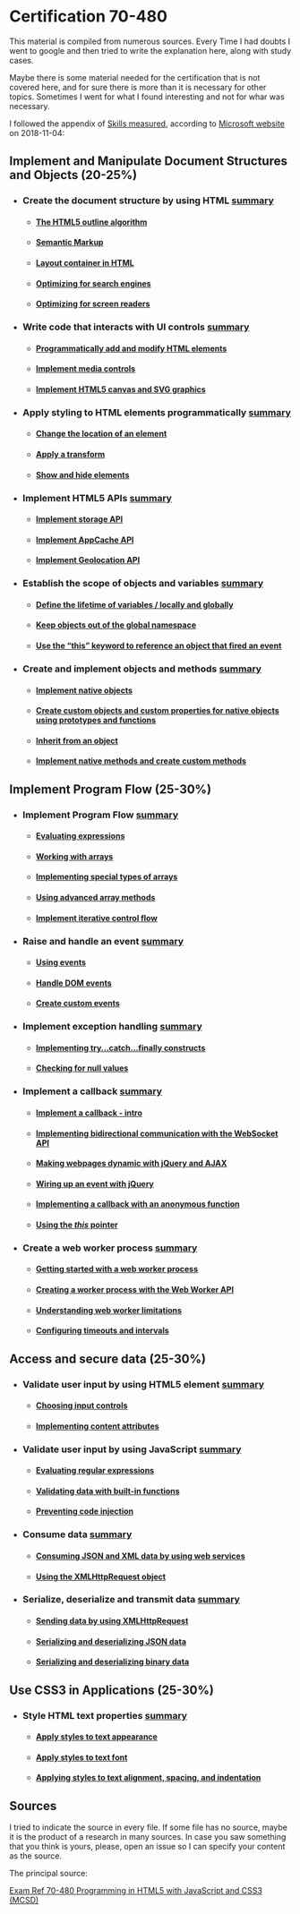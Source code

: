 # Certification 70-480

This material is compiled from numerous sources. Every Time I had doubts I went to google and then tried to write the explanation here, along with study cases.

Maybe there is some material needed for the certification that is not covered here, and for sure there is more than it is necessary for other topics. Sometimes I went for what I found interesting and not for whar was necessary.

I followed the appendix of [Skills measured](support-material/skills-measured.md), according to [Microsoft website](https://www.microsoft.com/en-us/learning/exam-70-480.aspx) on 2018-11-04:

## Implement and Manipulate Document Structures and Objects **(20-25%)**

* ### Create the document structure by using HTML [summary](html/document-structure/document-structure-summary.md)

  * #### [The HTML5 outline algorithm](html/document-structure/outline-algorithm.md)

  * #### [Semantic Markup](html/document-structure/semantic-markup.md)

  * #### [Layout container in HTML](html/document-structure/layout-container.md)

  * #### [Optimizing for search engines](html/document-structure/search-engines.md)

  * #### [Optimizing for screen readers](html/document-structure/screen-readers.md)

* ### Write code that interacts with UI controls [summary](html/ui-control-interaction-code/ui-control-interaction-code-summary.md)

  * #### [Programmatically add and modify HTML elements](html/ui-control-interaction-code/add-modify-elements.md)
  
  * #### [Implement media controls](html/ui-control-interaction-code/implement-media-controls.md)

  * #### [Implement HTML5 canvas and SVG graphics](html/ui-control-interaction-code/canvas-and-svg.md)

* ### Apply styling to HTML elements programmatically [summary](css/styling-elements-programmatically/styling-elements-programmatically-summary.md)

  * #### [Change the location of an element](css/styling-elements-programmatically/change-element-location.md)
  
  * #### [Apply a transform](css/styling-elements-programmatically/applying-a-transform.md)
  
  * #### [Show and hide elements](css/styling-elements-programmatically/show-hide-elements.md)

* ### Implement HTML5 APIs [summary](html/apis/implement-html5-apis-summary.md)

  * #### [Implement storage API](html/apis/storage-api.md)
  
  * #### [Implement AppCache API](html/apis/appcache-api.md)
  
  * #### [Implement Geolocation API](html/apis/geolocation-api.md)

* ### Establish the scope of objects and variables [summary](javascript/scope-objects-variables/scope-objects-variables-summary.md)

  * #### [Define the lifetime of variables / locally and globally](javascript/scope-objects-variables/variable-lifetime-locally-globally.md)
  
  * #### [Keep objects out of the global namespace](javascript/scope-objects-variables/global-namespace.md)
  
  * #### [Use the “this” keyword to reference an object that fired an event](javascript/scope-objects-variables/this-keyword.md)

* ### Create and implement objects and methods [summary](javascript/objects-methods/create-implement-objects-methods-summary.md)

  * #### [Implement native objects](javascript/objects-methods/implement-native-objects.md)

  * #### [Create custom objects and custom properties for native objects using prototypes and functions](javascript/objects-methods/customobjects-prototypes-functions.md)

  * #### [Inherit from an object](javascript/objects-methods/inherit-from-object.md)

  * #### [Implement native methods and create custom methods](javascript/objects-methods/native-custom-methods.md)

## Implement Program Flow **(25-30%)**

* ### Implement Program Flow [summary](javascript/implement-program-flow/implement-program-flow-summary.md)

  * #### [Evaluating expressions](javascript/implement-program-flow/evaluating-expressions.md)

  * #### [Working with arrays](javascript/implement-program-flow/working-with-arrays.md)

  * #### [Implementing special types of arrays](javascript/implement-program-flow/special-types-arrays.md)

  * #### [Using advanced array methods](javascript/implement-program-flow/advanced-array-methods.md)

  * #### [Implement iterative control flow](javascript/implement-program-flow/iterative-control-flow.md)
  
* ### Raise and handle an event [summary](javascript/raise-handle-event/raise-handle-event-summary.md)

  * #### [Using events](javascript/raise-handle-event/using-events.md)
  
  * #### [Handle DOM events](javascript/raise-handle-event/handle-dom-events.md)
  
  * #### [Create custom events](javascript/raise-handle-event/create-custom-events.md)
  
* ### Implement exception handling [summary](javascript/exception-handling/exception-handling-summary.md)
  
  * #### [Implementing try...catch...finally constructs](javascript/exception-handling/try-catch-finally.md)
  
  * #### [Checking for null values](javascript/exception-handling/checking-null-values.md)
  
* ### Implement a callback [summary](javascript/callback/callback-summary.md)
  
  * #### [Implement a callback - intro](javascript/callback/callback-intro.md)
  
  * #### [Implementing bidirectional communication with the WebSocket API](javascript/callback/websocket-api.md)
  
  * #### [Making webpages dynamic with jQuery and AJAX](javascript/callback/jquery-ajax.md)
  
  * #### [Wiring up an event with jQuery](javascript/callback/wiringup-event-jquery.md)
  
  * #### [Implementing a callback with an anonymous function](javascript/callback/callback-anonymous-function.md)
  
  * #### [Using the *this* pointer](javascript/callback/this-pointer.md)
  
* ### Create a web worker process [summary](javascript/web-worker/web-worker-summary.md)
  
  * #### [Getting started with a web worker process](javascript/web-worker/getting-started-webworker.md)

  * #### [Creating a worker process with the Web Worker API](javascript/web-worker/web-worker-api.md)

  * #### [Understanding web worker limitations](javascript/web-worker/web-worker-limitations.md)

  * #### [Configuring timeouts and intervals](javascript/web-worker/timeouts-intervals.md)

## Access and secure data **(25-30%)**

* ### Validate user input by using HTML5 element [summary](html/validate-user-input/validate-user-input-summary.md)

  * #### [Choosing input controls](html/validate-user-input/input-controls.md)

  * #### [Implementing content attributes](html/validate-user-input/content-attributes.md)

* ### Validate user input by using JavaScript [summary](javascript/validate-user-input/validate-user-input-summary.md)

  * #### [Evaluating regular expressions](javascript/validate-user-input/regular-expressions.md)

  * #### [Validating data with built-in functions](javascript/validate-user-input/validate-built-in-functions.md)

  * #### [Preventing code injection](javascript/validate-user-input/preventing-code-injection.md)

* ### Consume data [summary](javascript/consume-data/consume-data-summary.md)

  * #### [Consuming JSON and XML data by using web services](javascript/consume-data/consuming-json-xml.md)

  * #### [Using the XMLHttpRequest object](javascript/consume-data/xmlhttprequest-object.md)

* ### Serialize, deserialize and transmit data [summary](javascript/serialize-deserialize-transmit/serialize-deserialize-transmit-summary.md)

  * #### [Sending data by using XMLHttpRequest](javascript/serialize-deserialize-transmit/sending-data-xmlhttprequest.md)

  * #### [Serializing and deserializing JSON data](javascript/serialize-deserialize-transmit/json-data.md)

  * #### [Serializing and deserializing binary data](javascript/serialize-deserialize-transmit/binary-data.md)

## Use CSS3 in Applications **(25-30%)**

* ### Style HTML text properties [summary](css/style-html-text/style-html-text.md)

  * #### [Apply styles to text appearance](css/style-html-text/text-appearance.md)

  * #### [Apply styles to text font](css/style-html-text/text-font.md)

  * #### [Applying styles to text alignment, spacing, and indentation](css/style-html-text/text-alignment-spacing-identation.md)

## Sources

I tried to indicate the source in every file. If some file has no source, maybe it is the product of a research in many sources. In case you saw something that you think is yours, please, open an issue so I can specify your content as the source.

The principal source:

[Exam Ref 70-480 Programming in HTML5 with JavaScript and CSS3 (MCSD)](https://www.microsoft.com/en-us/p/exam-ref-70-480-programming-in-html5-with-javascript-and-css3-mcsd/fgqpf3h0qll7?activetab=pivot%3aoverviewtab)